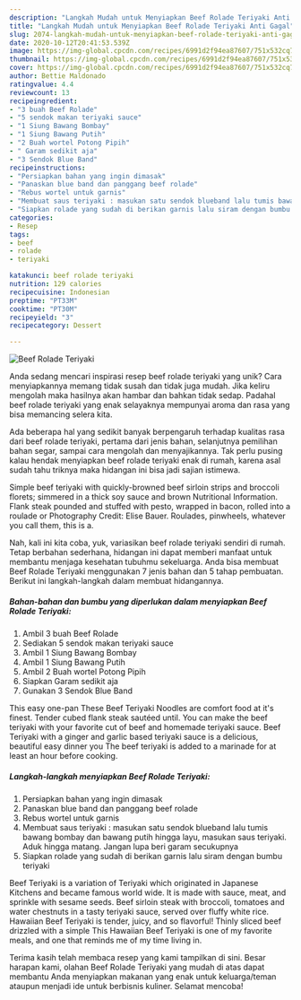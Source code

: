 ```yaml
---
description: "Langkah Mudah untuk Menyiapkan Beef Rolade Teriyaki Anti Gagal"
title: "Langkah Mudah untuk Menyiapkan Beef Rolade Teriyaki Anti Gagal"
slug: 2074-langkah-mudah-untuk-menyiapkan-beef-rolade-teriyaki-anti-gagal
date: 2020-10-12T20:41:53.539Z
image: https://img-global.cpcdn.com/recipes/6991d2f94ea87607/751x532cq70/beef-rolade-teriyaki-foto-resep-utama.jpg
thumbnail: https://img-global.cpcdn.com/recipes/6991d2f94ea87607/751x532cq70/beef-rolade-teriyaki-foto-resep-utama.jpg
cover: https://img-global.cpcdn.com/recipes/6991d2f94ea87607/751x532cq70/beef-rolade-teriyaki-foto-resep-utama.jpg
author: Bettie Maldonado
ratingvalue: 4.4
reviewcount: 13
recipeingredient:
- "3 buah Beef Rolade"
- "5 sendok makan teriyaki sauce"
- "1 Siung Bawang Bombay"
- "1 Siung Bawang Putih"
- "2 Buah wortel Potong Pipih"
- " Garam sedikit aja"
- "3 Sendok Blue Band"
recipeinstructions:
- "Persiapkan bahan yang ingin dimasak"
- "Panaskan blue band dan panggang beef rolade"
- "Rebus wortel untuk garnis"
- "Membuat saus teriyaki : masukan satu sendok blueband lalu tumis bawang bombay dan bawang putih hingga layu, masukan saus teriyaki. Aduk hingga matang. Jangan lupa beri garam secukupnya"
- "Siapkan rolade yang sudah di berikan garnis lalu siram dengan bumbu teriyaki"
categories:
- Resep
tags:
- beef
- rolade
- teriyaki

katakunci: beef rolade teriyaki 
nutrition: 129 calories
recipecuisine: Indonesian
preptime: "PT33M"
cooktime: "PT30M"
recipeyield: "3"
recipecategory: Dessert

---
```



![Beef Rolade Teriyaki](https://img-global.cpcdn.com/recipes/6991d2f94ea87607/751x532cq70/beef-rolade-teriyaki-foto-resep-utama.jpg)

Anda sedang mencari inspirasi resep beef rolade teriyaki yang unik? Cara menyiapkannya memang tidak susah dan tidak juga mudah. Jika keliru mengolah maka hasilnya akan hambar dan bahkan tidak sedap. Padahal beef rolade teriyaki yang enak selayaknya mempunyai aroma dan rasa yang bisa memancing selera kita.

Ada beberapa hal yang sedikit banyak berpengaruh terhadap kualitas rasa dari beef rolade teriyaki, pertama dari jenis bahan, selanjutnya pemilihan bahan segar, sampai cara mengolah dan menyajikannya. Tak perlu pusing kalau hendak menyiapkan beef rolade teriyaki enak di rumah, karena asal sudah tahu triknya maka hidangan ini bisa jadi sajian istimewa.

Simple beef teriyaki with quickly-browned beef sirloin strips and broccoli florets; simmered in a thick soy sauce and brown Nutritional Information. Flank steak pounded and stuffed with pesto, wrapped in bacon, rolled into a roulade or Photography Credit: Elise Bauer. Roulades, pinwheels, whatever you call them, this is a.


Nah, kali ini kita coba, yuk, variasikan beef rolade teriyaki sendiri di rumah. Tetap berbahan sederhana, hidangan ini dapat memberi manfaat untuk membantu menjaga kesehatan tubuhmu sekeluarga. Anda bisa membuat Beef Rolade Teriyaki menggunakan 7 jenis bahan dan 5 tahap pembuatan. Berikut ini langkah-langkah dalam membuat hidangannya.

<!--inarticleads1-->

##### Bahan-bahan dan bumbu yang diperlukan dalam menyiapkan Beef Rolade Teriyaki:

1. Ambil 3 buah Beef Rolade
1. Sediakan 5 sendok makan teriyaki sauce
1. Ambil 1 Siung Bawang Bombay
1. Ambil 1 Siung Bawang Putih
1. Ambil 2 Buah wortel Potong Pipih
1. Siapkan  Garam sedikit aja
1. Gunakan 3 Sendok Blue Band


This easy one-pan These Beef Teriyaki Noodles are comfort food at it&#39;s finest. Tender cubed flank steak sautéed until. You can make the beef teriyaki with your favorite cut of beef and homemade teriyaki sauce. Beef Teriyaki with a ginger and garlic based teriyaki sauce is a delicious, beautiful easy dinner you The beef teriyaki is added to a marinade for at least an hour before cooking. 

<!--inarticleads2-->

##### Langkah-langkah menyiapkan Beef Rolade Teriyaki:

1. Persiapkan bahan yang ingin dimasak
1. Panaskan blue band dan panggang beef rolade
1. Rebus wortel untuk garnis
1. Membuat saus teriyaki : masukan satu sendok blueband lalu tumis bawang bombay dan bawang putih hingga layu, masukan saus teriyaki. Aduk hingga matang. Jangan lupa beri garam secukupnya
1. Siapkan rolade yang sudah di berikan garnis lalu siram dengan bumbu teriyaki


Beef Teriyaki is a variation of Teriyaki which originated in Japanese Kitchens and became famous world wide. It is made with sauce, meat, and sprinkle with sesame seeds. Beef sirloin steak with broccoli, tomatoes and water chestnuts in a tasty teriyaki sauce, served over fluffy white rice. Hawaiian Beef Teriyaki is tender, juicy, and so flavorful! Thinly sliced beef drizzled with a simple This Hawaiian Beef Teriyaki is one of my favorite meals, and one that reminds me of my time living in. 

Terima kasih telah membaca resep yang kami tampilkan di sini. Besar harapan kami, olahan Beef Rolade Teriyaki yang mudah di atas dapat membantu Anda menyiapkan makanan yang enak untuk keluarga/teman ataupun menjadi ide untuk berbisnis kuliner. Selamat mencoba!
